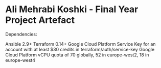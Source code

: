 # Ali Mehrabi Koshki - Final Year Project Artefact

Dependencies:

Ansible 2.9+
Terraform 0.14+
Google Cloud Platform Service Key for an account with at least $30 credits in terraform/auth/service-key
Google Cloud Platform vCPU quota of 70 globally, 52 in europe-west2, 18 in europe-west4